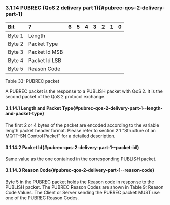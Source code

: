 <!-- transformation-note: left upstream numbering of headings for verification -->
### 3.1.14 PUBREC (QoS 2 delivery part 1){#pubrec-qos-2-delivery-part-1}

<!-- transformation-note: no table col span in markdown, but we should specify bitfields better (than with layout tables) anyway --> 
| Bit    | 7             | 6  | 5  | 4  | 3  | 2  | 1  | 0  |
|:-------|:--------------|:---|:---|:---|:---|:---|:---|:---|
| Byte 1 | Length        |    |    |    |    |    |    |    |
| Byte 2 | Packet Type   |    |    |    |    |    |    |    |
| Byte 3 | Packet Id MSB |    |    |    |    |    |    |    |
| Byte 4 | Packet Id LSB |    |    |    |    |    |    |    |
| Byte 5 | Reason Code   |    |    |    |    |    |    |    |

Table 33: PUBREC packet
<!-- transformation-note: above upstream table number will be replaced by auto-numbering later. -->

A PUBREC packet is the response to a PUBLISH packet with QoS 2. It is the second packet of the QoS 2 protocol exchange.

<!-- transformation-note: left upstream numbering of headings for verification -->
#### 3.1.14.1 Length and Packet Type{#pubrec-qos-2-delivery-part-1--length-and-packet-type}

The first 2 or 4 bytes of the packet are encoded according to the variable length packet header format.
Please refer to section 2.1 "Structure of an MQTT-SN Control Packet" for a detailed description.
<!-- transformation-note: the above section ref upstream 2.1 is hard to validate, so the title was added. -->

<!-- transformation-note: left upstream numbering of headings for verification -->
#### 3.1.14.2 Packet Id{#pubrec-qos-2-delivery-part-1--packet-id}

Same value as the one contained in the corresponding PUBLISH packet.

<!-- transformation-note: left upstream numbering of headings for verification -->
#### 3.1.14.3 Reason Code{#pubrec-qos-2-delivery-part-1--reason-code}

<!-- transformation-note: the below table ref upstream 9 "Reason Code Values" needs verification before transforming into a semantic ref later. -->
Byte 5 in the PUBREC packet holds the Reason code in response to the PUBLISH packet.
The PUBREC Reason Codes are shown in Table 9: Reason Code Values.
The Client or Server sending the PUBREC packet MUST use one of the PUBREC Reason Codes.
